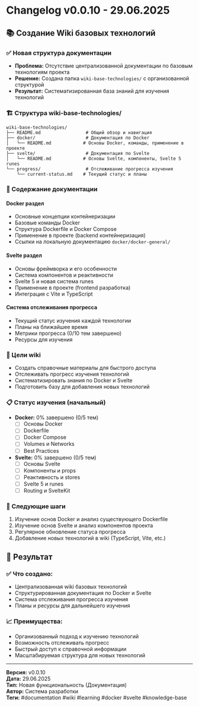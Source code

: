 # Changelog v0.0.10 - 29.06.2025

## 📚 Создание Wiki базовых технологий

### ✅ Новая структура документации
- **Проблема:** Отсутствие централизованной документации по базовым технологиям проекта
- **Решение:** Создана папка `wiki-base-technologies/` с организованной структурой
- **Результат:** Систематизированная база знаний для изучения технологий

### 🏗️ Структура wiki-base-technologies/
```
wiki-base-technologies/
├── README.md                 # Общий обзор и навигация
├── docker/                   # Документация по Docker
│   └── README.md            # Основы Docker, команды, применение в проекте
├── svelte/                   # Документация по Svelte
│   └── README.md            # Основы Svelte, компоненты, Svelte 5 runes
└── progress/                 # Отслеживание прогресса изучения
    └── current-status.md    # Текущий статус и планы
```

### 📖 Содержание документации

#### Docker раздел
- Основные концепции контейнеризации
- Базовые команды Docker
- Структура Dockerfile и Docker Compose
- Применение в проекте (backend контейнеризация)
- Ссылки на локальную документацию `docker/docker-general/`

#### Svelte раздел  
- Основы фреймворка и его особенности
- Система компонентов и реактивности
- Svelte 5 и новая система runes
- Применение в проекте (frontend разработка)
- Интеграция с Vite и TypeScript

#### Система отслеживания прогресса
- Текущий статус изучения каждой технологии
- Планы на ближайшее время
- Метрики прогресса (0/10 тем завершено)
- Ресурсы для изучения

### 🎯 Цели wiki
- Создать справочные материалы для быстрого доступа
- Отслеживать прогресс изучения технологий
- Систематизировать знания по Docker и Svelte
- Подготовить базу для добавления новых технологий

### 📋 Статус изучения (начальный)
- **Docker:** 0% завершено (0/5 тем)
  - [ ] Основы Docker
  - [ ] Dockerfile
  - [ ] Docker Compose
  - [ ] Volumes и Networks
  - [ ] Best Practices

- **Svelte:** 0% завершено (0/5 тем)
  - [ ] Основы Svelte
  - [ ] Компоненты и props
  - [ ] Реактивность и stores
  - [ ] Svelte 5 и runes
  - [ ] Routing и SvelteKit

### 🔄 Следующие шаги
1. Изучение основ Docker и анализ существующего Dockerfile
2. Изучение основ Svelte и анализ компонентов проекта
3. Регулярное обновление статуса прогресса
4. Добавление новых технологий в wiki (TypeScript, Vite, etc.)

## 🎯 Результат

### ✅ Что создано:
- Централизованная wiki базовых технологий
- Структурированная документация по Docker и Svelte
- Система отслеживания прогресса изучения
- Планы и ресурсы для дальнейшего изучения

### 📈 Преимущества:
- Организованный подход к изучению технологий
- Возможность отслеживать прогресс
- Быстрый доступ к справочной информации
- Масштабируемая структура для новых технологий

---

**Версия:** v0.0.10  
**Дата:** 29.06.2025  
**Тип:** Новая функциональность (Документация)  
**Автор:** Система разработки  
**Теги:** #documentation #wiki #learning #docker #svelte #knowledge-base
